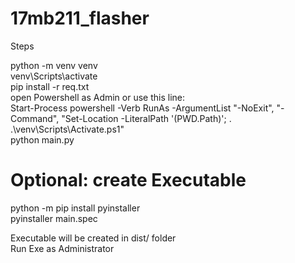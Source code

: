 # 17mb211_flasher

Steps

python -m venv venv  
venv\Scripts\activate  
pip install -r req.txt  
open Powershell as Admin or use this line:   
Start-Process powershell -Verb RunAs -ArgumentList "-NoExit", "-Command", "Set-Location -LiteralPath '$($PWD.Path)'; . .\venv\Scripts\Activate.ps1"  
python main.py  

# Optional: create Executable

python -m pip install pyinstaller  
pyinstaller main.spec  

Executable will be created in dist/ folder  
Run Exe as Administrator
